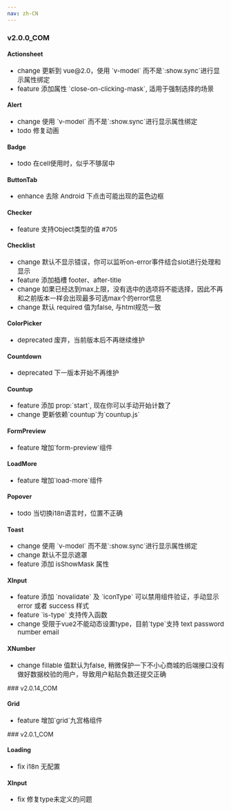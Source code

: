 ```yaml
---
nav: zh-CN
---
```

### v2.0.0_COM

#### Actionsheet
<ul><li><span style="font-size:15px;"><span class="change change-change">change</span>  更新到 vue@2.0，使用 `v-model` 而不是`:show.sync`进行显示属性绑定</span></li><li><span style="font-size:15px;"><span class="change change-feature">feature</span>  添加属性 `close-on-clicking-mask`, 适用于强制选择的场景</span></li></ul>

#### Alert
<ul><li><span style="font-size:15px;"><span class="change change-change">change</span>  使用 `v-model` 而不是`:show.sync`进行显示属性绑定</span></li><li><span style="font-size:15px;"><span class="change change-todo">todo</span>  修复动画</span></li></ul>

#### Badge
<ul><li><span style="font-size:15px;"><span class="change change-todo">todo</span>  在cell使用时，似乎不够居中</span></li></ul>

#### ButtonTab
<ul><li><span style="font-size:15px;"><span class="change change-enhance">enhance</span>  去除 Android 下点击可能出现的蓝色边框</span></li></ul>

#### Checker
<ul><li><span style="font-size:15px;"><span class="change change-feature">feature</span>  支持Object类型的值 #705</span></li></ul>

#### Checklist
<ul><li><span style="font-size:15px;"><span class="change change-change">change</span>  默认不显示错误，你可以监听on-error事件结合slot进行处理和显示</span></li><li><span style="font-size:15px;"><span class="change change-feature">feature</span>  添加插槽 footer、after-title</span></li><li><span style="font-size:15px;"><span class="change change-change">change</span>  如果已经达到max上限，没有选中的选项将不能选择，因此不再和之前版本一样会出现最多可选max个的error信息</span></li><li><span style="font-size:15px;"><span class="change change-change">change</span>  默认 required 值为false, 与html规范一致</span></li></ul>

#### ColorPicker
<ul><li><span style="font-size:15px;"><span class="change change-deprecated">deprecated</span>  废弃，当前版本后不再继续维护</span></li></ul>

#### Countdown
<ul><li><span style="font-size:15px;"><span class="change change-deprecated">deprecated</span>  下一版本开始不再维护</span></li></ul>

#### Countup
<ul><li><span style="font-size:15px;"><span class="change change-feature">feature</span>  添加 prop:`start`, 现在你可以手动开始计数了</span></li><li><span style="font-size:15px;"><span class="change change-change">change</span>  更新依赖`countup`为`countup.js`</span></li></ul>

#### FormPreview
<ul><li><span style="font-size:15px;"><span class="change change-feature">feature</span>  增加`form-preview`组件</span></li></ul>

#### LoadMore
<ul><li><span style="font-size:15px;"><span class="change change-feature">feature</span>  增加`load-more`组件</span></li></ul>

#### Popover
<ul><li><span style="font-size:15px;"><span class="change change-todo">todo</span>  当切换i18n语言时，位置不正确</span></li></ul>

#### Toast
<ul><li><span style="font-size:15px;"><span class="change change-change">change</span>  使用 `v-model` 而不是`:show.sync`进行显示属性绑定</span></li><li><span style="font-size:15px;"><span class="change change-change">change</span>  默认不显示遮罩</span></li><li><span style="font-size:15px;"><span class="change change-feature">feature</span>  添加 isShowMask 属性</span></li></ul>

#### XInput
<ul><li><span style="font-size:15px;"><span class="change change-feature">feature</span>  添加 `novalidate` 及 `iconType` 可以禁用组件验证，手动显示 error 或者 success 样式</span></li><li><span style="font-size:15px;"><span class="change change-feature">feature</span>  `is-type` 支持传入函数</span></li><li><span style="font-size:15px;"><span class="change change-change">change</span>  受限于vue2不能动态设置type，目前`type`支持 text password number email</span></li></ul>

#### XNumber
<ul><li><span style="font-size:15px;"><span class="change change-change">change</span>  fillable 值默认为false, 稍微保护一下不小心商城的后端接口没有做好数据校验的用户，导致用户粘贴负数还提交正确</span></li></ul>
### v2.0.14_COM

#### Grid
<ul><li><span style="font-size:15px;"><span class="change change-feature">feature</span>  增加`grid`九宫格组件</span></li></ul>
### v2.0.1_COM

#### Loading
<ul><li><span style="font-size:15px;"><span class="change change-fix">fix</span>  i18n 无配置</span></li></ul>

#### XInput
<ul><li><span style="font-size:15px;"><span class="change change-fix">fix</span>  修复type未定义的问题</span></li></ul>

